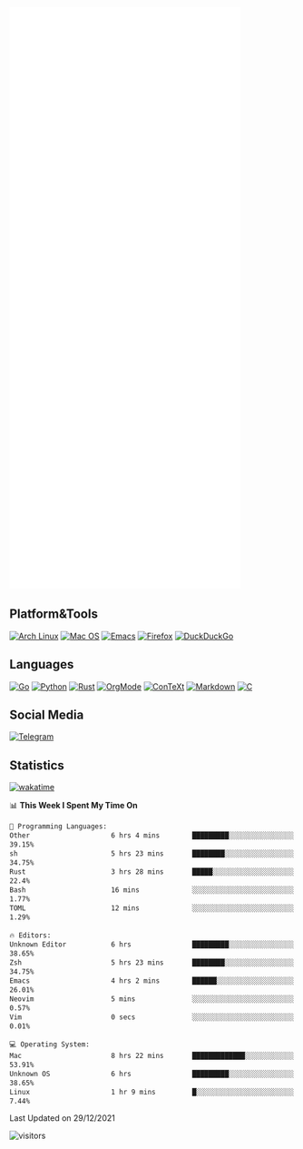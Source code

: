 ![Metrics](https://github.com/SteamedFish/SteamedFish/blob/master/github-metrics.svg)

## Platform&Tools

[![Arch Linux](https://img.shields.io/badge/ArchLinux-1793D1?logo=arch-linux&logoColor=fff&style=flat-square)](https://archlinux.org/)
[![Mac OS](https://img.shields.io/badge/MacOS-000000?style=flat-square&logo=macos&logoColor=F0F0F0)](https://www.apple.com/macos/)
[![Emacs](https://img.shields.io/badge/Emacs-%237F5AB6.svg?&style=flat-square&logo=gnu-emacs&logoColor=white)](https://www.gnu.org/software/emacs/)
[![Firefox](https://img.shields.io/badge/Firefox-FF7139?style=flat-square&logo=Firefox-Browser&logoColor=white)](https://firefox.com/)
[![DuckDuckGo](https://img.shields.io/badge/DuckDuckGo-DE5833?style=flat-square&logo=DuckDuckGo&logoColor=white)](https://duckduckgo.com/)

## Languages

[![Go](https://img.shields.io/badge/Golang-%2300ADD8.svg?style=flat-square&logo=go&logoColor=white)](https://golang.org/)
[![Python](https://img.shields.io/badge/Python-3670A0?style=flat-square&logo=python&logoColor=ffdd54)](https://www.python.org/)
[![Rust](https://img.shields.io/badge/Rust-%23000000.svg?style=flat-square&logo=rust&logoColor=white)](https://www.rust-lang.org/)
[![OrgMode](https://img.shields.io/badge/OrgMode-%23000000.svg?style=flat-square&logo=org&logoColor=white)](https://orgmode.org/)
[![ConTeXt](https://img.shields.io/badge/ConTeXt-%23008080.svg?style=flat-square&logo=latex&logoColor=white)](https://contextgarden.net/)
[![Markdown](https://img.shields.io/badge/MarkDown-%23000000.svg?style=flat-square&logo=markdown&logoColor=white)](https://daringfireball.net/projects/markdown/)
[![C](https://img.shields.io/badge/C-%2300599C.svg?style=flat-square&logo=c&logoColor=white)](https://www.iso.org/standard/74528.html)

## Social Media

[![Telegram](https://img.shields.io/badge/SteamedFish-2CA5E0?style=social&logo=telegram&logoColor=white)](https://t.me/SteamedFish)

## Statistics
[![wakatime](https://wakatime.com/badge/user/168280d6-fcf2-4b4f-ad3a-dc4612f35b38.svg)](https://wakatime.com/@168280d6-fcf2-4b4f-ad3a-dc4612f35b38)

<!--START_SECTION:waka-->
📊 **This Week I Spent My Time On** 

```text
💬 Programming Languages: 
Other                    6 hrs 4 mins        █████████░░░░░░░░░░░░░░░░   39.15% 
sh                       5 hrs 23 mins       ████████░░░░░░░░░░░░░░░░░   34.75% 
Rust                     3 hrs 28 mins       █████░░░░░░░░░░░░░░░░░░░░   22.4% 
Bash                     16 mins             ░░░░░░░░░░░░░░░░░░░░░░░░░   1.77% 
TOML                     12 mins             ░░░░░░░░░░░░░░░░░░░░░░░░░   1.29%

🔥 Editors: 
Unknown Editor           6 hrs               █████████░░░░░░░░░░░░░░░░   38.65% 
Zsh                      5 hrs 23 mins       ████████░░░░░░░░░░░░░░░░░   34.75% 
Emacs                    4 hrs 2 mins        ██████░░░░░░░░░░░░░░░░░░░   26.01% 
Neovim                   5 mins              ░░░░░░░░░░░░░░░░░░░░░░░░░   0.57% 
Vim                      0 secs              ░░░░░░░░░░░░░░░░░░░░░░░░░   0.01%

💻 Operating System: 
Mac                      8 hrs 22 mins       █████████████░░░░░░░░░░░░   53.91% 
Unknown OS               6 hrs               █████████░░░░░░░░░░░░░░░░   38.65% 
Linux                    1 hr 9 mins         █░░░░░░░░░░░░░░░░░░░░░░░░   7.44%

```


 Last Updated on 29/12/2021
<!--END_SECTION:waka-->

![visitors](https://visitor-badge.laobi.icu/badge?page_id=SteamedFish.SteamedFish)
